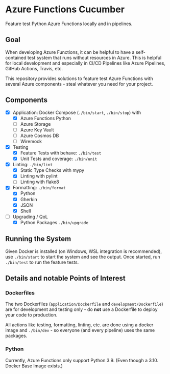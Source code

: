 # Azure Functions Cucumber

Feature test Python Azure Functions locally and in pipelines.

## Goal

When developing Azure Functions, it can be helpful to have a self-contained test system that runs without resources in Azure. This is helpful for local development and especially in CI/CD Pipelines like Azure Pipelines, GitHub Actions, Travis, etc.

This repository provides solutions to feature test Azure Functions with several Azure components - steal whatever you need for your project.

## Components

- [x] Application: Docker Compose (`./bin/start`, `./bin/stop`) with
  - [x] Azure Functions Python
  - [ ] Azure Storage
  - [ ] Azure Key Vault
  - [ ] Azure Cosmos DB
  - [ ] Wiremock
- [x] Testing
  - [x] Feature Tests with behave: `./bin/test`
  - [x] Unit Tests and coverage: `./bin/unit`
- [x] Linting: `./bin/lint`
  - [x] Static Type Checks with mypy
  - [x] Linting with pylint
  - [ ] Linting with flake8
- [x] Formatting: `./bin/format`
  - [x] Python
  - [x] Gherkin
  - [x] JSON
  - [x] Shell
- [ ] Upgrading / QoL
  - [x] Python Packages `./bin/upgrade`

## Running the System

Given Docker is installed (on Windows, WSL integration is recommended), use `./bin/start` to start the system and see the output. Once started, run `./bin/test` to run the feature tests.

## Details and notable Points of Interest

### Dockerfiles

The two Dockerfiles (`application/Dockerfile` and `development/Dockerfile`) are for development and testing only - do **not** use a Dockerfile to deploy your code to production.

All actions like testing, formatting, linting, etc. are done using a docker image and `./bin/dev` - so everyone (and every pipeline) uses the same packages.

### Python

Currently, Azure Functions only support Python 3.9. (Even though a 3.10. Docker Base Image exists.)
